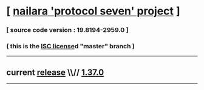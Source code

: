 
# [ [nailara 'protocol seven' project](http://src.nailara.net/) ]

### [ source code version : 19.8194-2959.0 ]

### ( this is the [ISC license](license)d "master" branch )
---
## current [release](https://github.com/anotherlink/nailara/releases) \\\\// [1.37.0](https://github.com/anotherlink/nailara/releases/tag/1.37.0)
---
